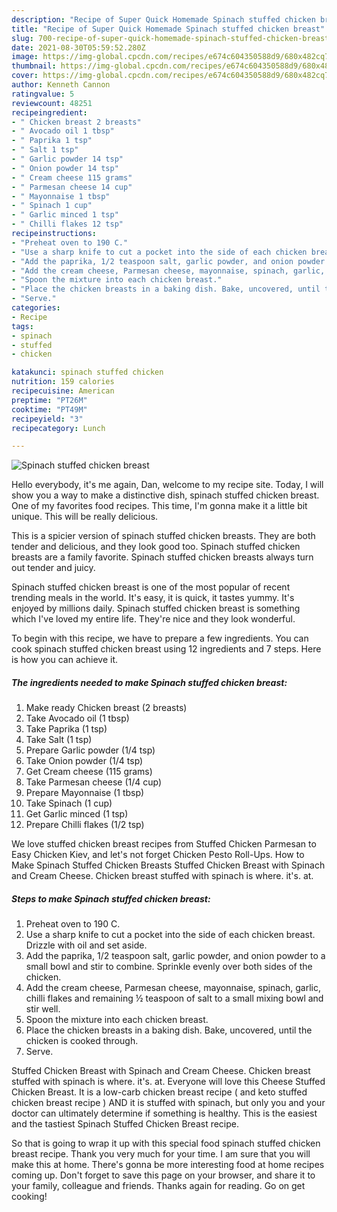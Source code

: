 ```yaml
---
description: "Recipe of Super Quick Homemade Spinach stuffed chicken breast"
title: "Recipe of Super Quick Homemade Spinach stuffed chicken breast"
slug: 700-recipe-of-super-quick-homemade-spinach-stuffed-chicken-breast
date: 2021-08-30T05:59:52.280Z
image: https://img-global.cpcdn.com/recipes/e674c604350588d9/680x482cq70/spinach-stuffed-chicken-breast-recipe-main-photo.jpg
thumbnail: https://img-global.cpcdn.com/recipes/e674c604350588d9/680x482cq70/spinach-stuffed-chicken-breast-recipe-main-photo.jpg
cover: https://img-global.cpcdn.com/recipes/e674c604350588d9/680x482cq70/spinach-stuffed-chicken-breast-recipe-main-photo.jpg
author: Kenneth Cannon
ratingvalue: 5
reviewcount: 48251
recipeingredient:
- " Chicken breast 2 breasts"
- " Avocado oil 1 tbsp"
- " Paprika 1 tsp"
- " Salt 1 tsp"
- " Garlic powder 14 tsp"
- " Onion powder 14 tsp"
- " Cream cheese 115 grams"
- " Parmesan cheese 14 cup"
- " Mayonnaise 1 tbsp"
- " Spinach 1 cup"
- " Garlic minced 1 tsp"
- " Chilli flakes 12 tsp"
recipeinstructions:
- "Preheat oven to 190 C."
- "Use a sharp knife to cut a pocket into the side of each chicken breast. Drizzle with oil and set aside."
- "Add the paprika, 1/2 teaspoon salt, garlic powder, and onion powder to a small bowl and stir to combine. Sprinkle evenly over both sides of the chicken."
- "Add the cream cheese, Parmesan cheese, mayonnaise, spinach, garlic, chilli flakes and remaining ½ teaspoon of salt to a small mixing bowl and stir well."
- "Spoon the mixture into each chicken breast."
- "Place the chicken breasts in a baking dish. Bake, uncovered, until the chicken is cooked through."
- "Serve."
categories:
- Recipe
tags:
- spinach
- stuffed
- chicken

katakunci: spinach stuffed chicken 
nutrition: 159 calories
recipecuisine: American
preptime: "PT26M"
cooktime: "PT49M"
recipeyield: "3"
recipecategory: Lunch

---
```



![Spinach stuffed chicken breast](https://img-global.cpcdn.com/recipes/e674c604350588d9/680x482cq70/spinach-stuffed-chicken-breast-recipe-main-photo.jpg)

Hello everybody, it's me again, Dan, welcome to my recipe site. Today, I will show you a way to make a distinctive dish, spinach stuffed chicken breast. One of my favorites food recipes. This time, I'm gonna make it a little bit unique. This will be really delicious.

This is a spicier version of spinach stuffed chicken breasts. They are both tender and delicious, and they look good too. Spinach stuffed chicken breasts are a family favorite. Spinach stuffed chicken breasts always turn out tender and juicy.

Spinach stuffed chicken breast is one of the most popular of recent trending meals in the world. It's easy, it is quick, it tastes yummy. It's enjoyed by millions daily. Spinach stuffed chicken breast is something which I've loved my entire life. They're nice and they look wonderful.


To begin with this recipe, we have to prepare a few ingredients. You can cook spinach stuffed chicken breast using 12 ingredients and 7 steps. Here is how you can achieve it.

<!--inarticleads1-->

##### The ingredients needed to make Spinach stuffed chicken breast:

1. Make ready  Chicken breast (2 breasts)
1. Take  Avocado oil (1 tbsp)
1. Take  Paprika (1 tsp)
1. Take  Salt (1 tsp)
1. Prepare  Garlic powder (1/4 tsp)
1. Take  Onion powder (1/4 tsp)
1. Get  Cream cheese (115 grams)
1. Take  Parmesan cheese (1/4 cup)
1. Prepare  Mayonnaise (1 tbsp)
1. Take  Spinach (1 cup)
1. Get  Garlic minced (1 tsp)
1. Prepare  Chilli flakes (1/2 tsp)


We love stuffed chicken breast recipes from Stuffed Chicken Parmesan to Easy Chicken Kiev, and let&#39;s not forget Chicken Pesto Roll-Ups. How to Make Spinach Stuffed Chicken Breasts Stuffed Chicken Breast with Spinach and Cream Cheese. Chicken breast stuffed with spinach is where. it&#39;s. at. 

<!--inarticleads2-->

##### Steps to make Spinach stuffed chicken breast:

1. Preheat oven to 190 C.
1. Use a sharp knife to cut a pocket into the side of each chicken breast. Drizzle with oil and set aside.
1. Add the paprika, 1/2 teaspoon salt, garlic powder, and onion powder to a small bowl and stir to combine. Sprinkle evenly over both sides of the chicken.
1. Add the cream cheese, Parmesan cheese, mayonnaise, spinach, garlic, chilli flakes and remaining ½ teaspoon of salt to a small mixing bowl and stir well.
1. Spoon the mixture into each chicken breast.
1. Place the chicken breasts in a baking dish. Bake, uncovered, until the chicken is cooked through.
1. Serve.


Stuffed Chicken Breast with Spinach and Cream Cheese. Chicken breast stuffed with spinach is where. it&#39;s. at. Everyone will love this Cheese Stuffed Chicken Breast. It is a low-carb chicken breast recipe ( and keto stuffed chicken breast recipe ) AND it is stuffed with spinach, but only you and your doctor can ultimately determine if something is healthy. This is the easiest and the tastiest Spinach Stuffed Chicken Breast recipe. 

So that is going to wrap it up with this special food spinach stuffed chicken breast recipe. Thank you very much for your time. I am sure that you will make this at home. There's gonna be more interesting food at home recipes coming up. Don't forget to save this page on your browser, and share it to your family, colleague and friends. Thanks again for reading. Go on get cooking!

